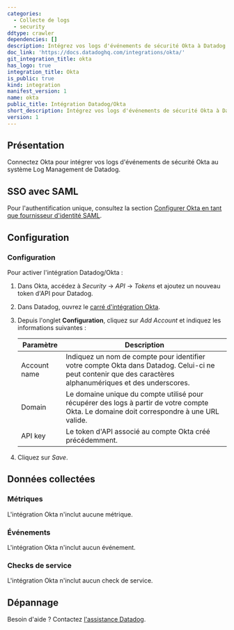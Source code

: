 ```yaml
---
categories:
  - Collecte de logs
  - security
ddtype: crawler
dependencies: []
description: Intégrez vos logs d'événements de sécurité Okta à Datadog.
doc_link: 'https://docs.datadoghq.com/integrations/okta/'
git_integration_title: okta
has_logo: true
integration_title: Okta
is_public: true
kind: integration
manifest_version: 1
name: okta
public_title: Intégration Datadog/Okta
short_description: Intégrez vos logs d'événements de sécurité Okta à Datadog.
version: 1
---
```

## Présentation

Connectez Okta pour intégrer vos logs d'événements de sécurité Okta au système Log Management de Datadog.

## SSO avec SAML

Pour l'authentification unique, consultez la section [Configurer Okta en tant que fournisseur d'identité SAML][4].

## Configuration

### Configuration

Pour activer l'intégration Datadog/Okta :

1. Dans Okta, accédez à *Security* -> *API* -> *Tokens* et ajoutez un nouveau token d'API pour Datadog.
2. Dans Datadog, ouvrez le [carré d'intégration Okta][2].
3. Depuis l'onglet **Configuration**, cliquez sur *Add Account* et indiquez les informations suivantes :

    | Paramètre    | Description                                                                                                     |
    |--------------|-----------------------------------------------------------------------------------------------------------------|
    | Account name | Indiquez un nom de compte pour identifier votre compte Okta dans Datadog. Celui-ci ne peut contenir que des caractères alphanumériques et des underscores. |
    | Domain       | Le domaine unique du compte utilisé pour récupérer des logs à partir de votre compte Okta. Le domaine doit correspondre à une URL valide.                  |
    | API key      | Le token d'API associé au compte Okta créé précédemment.                                                             |

4. Cliquez sur *Save*.

## Données collectées
### Métriques

L'intégration Okta n'inclut aucune métrique.

### Événements
L'intégration Okta n'inclut aucun événement.

### Checks de service
L'intégration Okta n'inclut aucun check de service.

## Dépannage
Besoin d'aide ? Contactez [l'assistance Datadog][3].

[2]: https://app.datadoghq.com/account/settings#integrations/okta
[3]: https://docs.datadoghq.com/fr/help/
[4]: https://docs.datadoghq.com/fr/account_management/saml/okta


